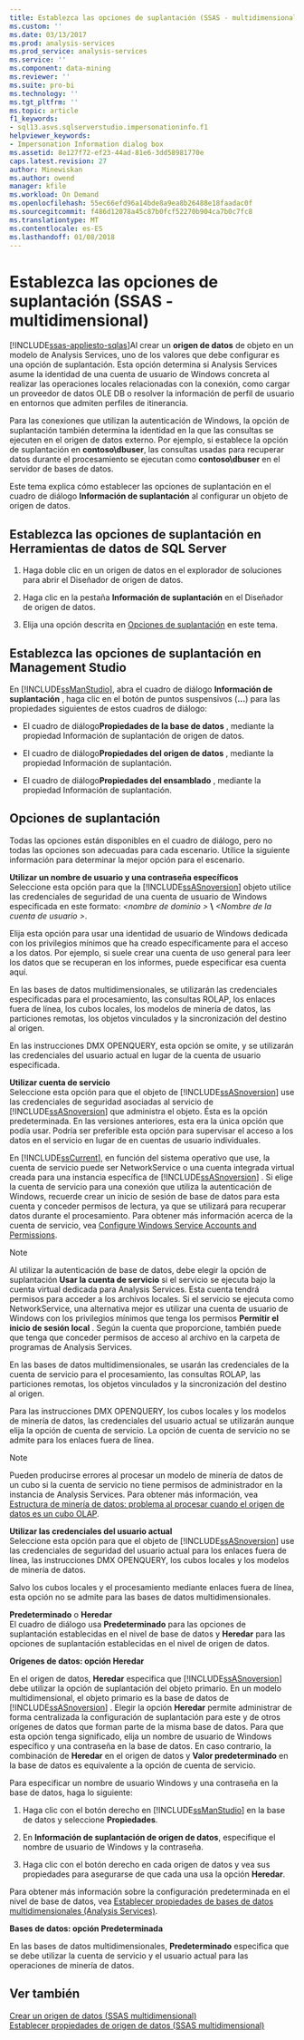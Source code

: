 ```yaml
---
title: Establezca las opciones de suplantación (SSAS - multidimensionales) | Documentos de Microsoft
ms.custom: ''
ms.date: 03/13/2017
ms.prod: analysis-services
ms.prod_service: analysis-services
ms.service: ''
ms.component: data-mining
ms.reviewer: ''
ms.suite: pro-bi
ms.technology: ''
ms.tgt_pltfrm: ''
ms.topic: article
f1_keywords:
- sql13.asvs.sqlserverstudio.impersonationinfo.f1
helpviewer_keywords:
- Impersonation Information dialog box
ms.assetid: 8e127f72-ef23-44ad-81e6-3dd58981770e
caps.latest.revision: 27
author: Minewiskan
ms.author: owend
manager: kfile
ms.workload: On Demand
ms.openlocfilehash: 55ec66efd96a14bde8a9ea8b26488e18faadac0f
ms.sourcegitcommit: f486d12078a45c87b0fcf52270b904ca7b0c7fc8
ms.translationtype: MT
ms.contentlocale: es-ES
ms.lasthandoff: 01/08/2018
---
```

# <a name="set-impersonation-options-ssas---multidimensional"></a>Establezca las opciones de suplantación (SSAS - multidimensional)
[!INCLUDE[ssas-appliesto-sqlas](../../includes/ssas-appliesto-sqlas.md)]Al crear un **origen de datos** de objeto en un modelo de Analysis Services, uno de los valores que debe configurar es una opción de suplantación. Esta opción determina si Analysis Services asume la identidad de una cuenta de usuario de Windows concreta al realizar las operaciones locales relacionadas con la conexión, como cargar un proveedor de datos OLE DB o resolver la información de perfil de usuario en entornos que admiten perfiles de itinerancia.  
  
 Para las conexiones que utilizan la autenticación de Windows, la opción de suplantación también determina la identidad en la que las consultas se ejecuten en el origen de datos externo. Por ejemplo, si establece la opción de suplantación en **contoso\dbuser**, las consultas usadas para recuperar datos durante el procesamiento se ejecutan como **contoso\dbuser** en el servidor de bases de datos.  
  
 Este tema explica cómo establecer las opciones de suplantación en el cuadro de diálogo **Información de suplantación** al configurar un objeto de origen de datos.  
  
## <a name="set-impersonation-options-in-sql-server-data-tools"></a>Establezca las opciones de suplantación en Herramientas de datos de SQL Server  
  
1.  Haga doble clic en un origen de datos en el explorador de soluciones para abrir el Diseñador de origen de datos.  
  
2.  Haga clic en la pestaña **Información de suplantación** en el Diseñador de origen de datos.  
  
3.  Elija una opción descrita en [Opciones de suplantación](#bkmk_options) en este tema.  
  
## <a name="set-impersonation-options-in-management-studio"></a>Establezca las opciones de suplantación en Management Studio  
 En [!INCLUDE[ssManStudio](../../includes/ssmanstudio-md.md)], abra el cuadro de diálogo **Información de suplantación** , haga clic en el botón de puntos suspensivos (**…**) para las propiedades siguientes de estos cuadros de diálogo:  
  
-   El cuadro de diálogo**Propiedades de la base de datos** , mediante la propiedad Información de suplantación de origen de datos.  
  
-   El cuadro de diálogo**Propiedades del origen de datos** , mediante la propiedad Información de suplantación.  
  
-   El cuadro de diálogo**Propiedades del ensamblado** , mediante la propiedad Información de suplantación.  
  
##  <a name="bkmk_options"></a> Opciones de suplantación  
 Todas las opciones están disponibles en el cuadro de diálogo, pero no todas las opciones son adecuadas para cada escenario. Utilice la siguiente información para determinar la mejor opción para el escenario.  
  
 **Utilizar un nombre de usuario y una contraseña específicos**  
 Seleccione esta opción para que la [!INCLUDE[ssASnoversion](../../includes/ssasnoversion-md.md)] objeto utilice las credenciales de seguridad de una cuenta de usuario de Windows especificada en este formato:  *\<nombre de dominio >*  **\\**   *\<Nombre de la cuenta de usuario >*.  
  
 Elija esta opción para usar una identidad de usuario de Windows dedicada con los privilegios mínimos que ha creado específicamente para el acceso a los datos. Por ejemplo, si suele crear una cuenta de uso general para leer los datos que se recuperan en los informes, puede especificar esa cuenta aquí.  
  
 En las bases de datos multidimensionales, se utilizarán las credenciales especificadas para el procesamiento, las consultas ROLAP, los enlaces fuera de línea, los cubos locales, los modelos de minería de datos, las particiones remotas, los objetos vinculados y la sincronización del destino al origen.  
  
 En las instrucciones DMX OPENQUERY, esta opción se omite, y se utilizarán las credenciales del usuario actual en lugar de la cuenta de usuario especificada.  
  
 **Utilizar cuenta de servicio**  
 Seleccione esta opción para que el objeto de [!INCLUDE[ssASnoversion](../../includes/ssasnoversion-md.md)] use las credenciales de seguridad asociadas al servicio de [!INCLUDE[ssASnoversion](../../includes/ssasnoversion-md.md)] que administra el objeto. Ésta es la opción predeterminada. En las versiones anteriores, esta era la única opción que podía usar. Podría ser preferible esta opción para supervisar el acceso a los datos en el servicio en lugar de en cuentas de usuario individuales.  
  
 En [!INCLUDE[ssCurrent](../../includes/sscurrent-md.md)], en función del sistema operativo que use, la cuenta de servicio puede ser NetworkService o una cuenta integrada virtual creada para una instancia específica de [!INCLUDE[ssASnoversion](../../includes/ssasnoversion-md.md)] . Si elige la cuenta de servicio para una conexión que utiliza la autenticación de Windows, recuerde crear un inicio de sesión de base de datos para esta cuenta y conceder permisos de lectura, ya que se utilizará para recuperar datos durante el procesamiento. Para obtener más información acerca de la cuenta de servicio, vea [Configure Windows Service Accounts and Permissions](../../database-engine/configure-windows/configure-windows-service-accounts-and-permissions.md).  
  
> [!NOTE]  
>  Al utilizar la autenticación de base de datos, debe elegir la opción de suplantación **Usar la cuenta de servicio** si el servicio se ejecuta bajo la cuenta virtual dedicada para Analysis Services. Esta cuenta tendrá permisos para acceder a los archivos locales. Si el servicio se ejecuta como NetworkService, una alternativa mejor es utilizar una cuenta de usuario de Windows con los privilegios mínimos que tenga los permisos **Permitir el inicio de sesión local** . Según la cuenta que proporcione, también puede que tenga que conceder permisos de acceso al archivo en la carpeta de programas de Analysis Services.  
  
 En las bases de datos multidimensionales, se usarán las credenciales de la cuenta de servicio para el procesamiento, las consultas ROLAP, las particiones remotas, los objetos vinculados y la sincronización del destino al origen.  
  
 Para las instrucciones DMX OPENQUERY, los cubos locales y los modelos de minería de datos, las credenciales del usuario actual se utilizarán aunque elija la opción de cuenta de servicio. La opción de cuenta de servicio no se admite para los enlaces fuera de línea.  
  
> [!NOTE]  
>  Pueden producirse errores al procesar un modelo de minería de datos de un cubo si la cuenta de servicio no tiene permisos de administrador en la instancia de Analysis Services. Para obtener más información, vea [Estructura de minería de datos: problema al procesar cuando el origen de datos es un cubo OLAP](http://go.microsoft.com/fwlink/?LinkId=251610).  
  
 **Utilizar las credenciales del usuario actual**  
 Seleccione esta opción para que el objeto de [!INCLUDE[ssASnoversion](../../includes/ssasnoversion-md.md)] use las credenciales de seguridad del usuario actual para los enlaces fuera de línea, las instrucciones DMX OPENQUERY, los cubos locales y los modelos de minería de datos.  
  
 Salvo los cubos locales y el procesamiento mediante enlaces fuera de línea, esta opción no se admite para las bases de datos multidimensionales.  
  
 **Predeterminado** o **Heredar**  
 El cuadro de diálogo usa **Predeterminado** para las opciones de suplantación establecidas en el nivel de base de datos y **Heredar** para las opciones de suplantación establecidas en el nivel de origen de datos.  
  
 **Orígenes de datos: opción Heredar**  
  
 En el origen de datos, **Heredar** especifica que [!INCLUDE[ssASnoversion](../../includes/ssasnoversion-md.md)] debe utilizar la opción de suplantación del objeto primario. En un modelo multidimensional, el objeto primario es la base de datos de [!INCLUDE[ssASnoversion](../../includes/ssasnoversion-md.md)] . Elegir la opción **Heredar** permite administrar de forma centralizada la configuración de suplantación para este y de otros orígenes de datos que forman parte de la misma base de datos. Para que esta opción tenga significado, elija un nombre de usuario de Windows específico y una contraseña en la base de datos. En caso contrario, la combinación de **Heredar** en el origen de datos y **Valor predeterminado** en la base de datos es equivalente a la opción de cuenta de servicio.  
  
 Para especificar un nombre de usuario Windows y una contraseña en la base de datos, haga lo siguiente:  
  
1.  Haga clic con el botón derecho en [!INCLUDE[ssManStudio](../../includes/ssmanstudio-md.md)] en la base de datos y seleccione **Propiedades**.  
  
2.  En **Información de suplantación de origen de datos**, especifique el nombre de usuario de Windows y la contraseña.  
  
3.  Haga clic con el botón derecho en cada origen de datos y vea sus propiedades para asegurarse de que cada una usa la opción **Heredar**.  
  
 Para obtener más información sobre la configuración predeterminada en el nivel de base de datos, vea [Establecer propiedades de bases de datos multidimensionales &#40;Analysis Services&#41;](../../analysis-services/multidimensional-models/set-multidimensional-database-properties-analysis-services.md).  
  
 **Bases de datos: opción Predeterminada**  

 En las bases de datos multidimensionales, **Predeterminado** especifica que se debe utilizar la cuenta de servicio y el usuario actual para las operaciones de minería de datos.  
  
## <a name="see-also"></a>Ver también  
 [Crear un origen de datos &#40;SSAS multidimensional&#41;](../../analysis-services/multidimensional-models/create-a-data-source-ssas-multidimensional.md)   
 [Establecer propiedades de origen de datos &#40;SSAS multidimensional&#41;](../../analysis-services/multidimensional-models/set-data-source-properties-ssas-multidimensional.md)   

  
  
